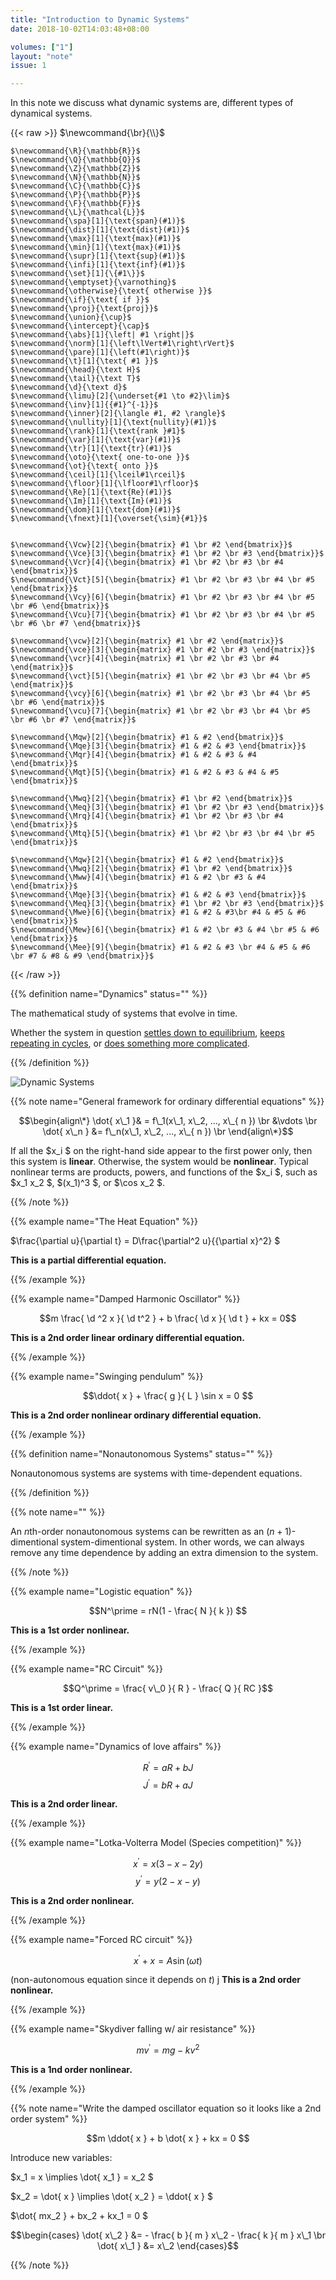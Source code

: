 ```yaml
---
title: "Introduction to Dynamic Systems"
date: 2018-10-02T14:03:48+08:00

volumes: ["1"]
layout: "note"
issue: 1

---
```


In this note we discuss what dynamic systems are, different types of dynamical systems.

<!--more-->

<div class="latex-macros">
  {{< raw >}}
    $\newcommand{\br}{\\}$

    $\newcommand{\R}{\mathbb{R}}$
    $\newcommand{\Q}{\mathbb{Q}}$
    $\newcommand{\Z}{\mathbb{Z}}$
    $\newcommand{\N}{\mathbb{N}}$
    $\newcommand{\C}{\mathbb{C}}$
    $\newcommand{\P}{\mathbb{P}}$
    $\newcommand{\F}{\mathbb{F}}$
    $\newcommand{\L}{\mathcal{L}}$
    $\newcommand{\spa}[1]{\text{span}(#1)}$
    $\newcommand{\dist}[1]{\text{dist}(#1)}$
    $\newcommand{\max}[1]{\text{max}(#1)}$
    $\newcommand{\min}[1]{\text{max}(#1)}$
    $\newcommand{\supr}[1]{\text{sup}(#1)}$
    $\newcommand{\infi}[1]{\text{inf}(#1)}$
    $\newcommand{\set}[1]{\{#1\}}$
    $\newcommand{\emptyset}{\varnothing}$
    $\newcommand{\otherwise}{\text{ otherwise }}$
    $\newcommand{\if}{\text{ if }}$
    $\newcommand{\proj}{\text{proj}}$
    $\newcommand{\union}{\cup}$
    $\newcommand{\intercept}{\cap}$
    $\newcommand{\abs}[1]{\left| #1 \right|}$
    $\newcommand{\norm}[1]{\left\lVert#1\right\rVert}$
    $\newcommand{\pare}[1]{\left(#1\right)}$
    $\newcommand{\t}[1]{\text{ #1 }}$
    $\newcommand{\head}{\text H}$
    $\newcommand{\tail}{\text T}$
    $\newcommand{\d}{\text d}$
    $\newcommand{\limu}[2]{\underset{#1 \to #2}\lim}$
    $\newcommand{\inv}[1]{{#1}^{-1}}$
    $\newcommand{\inner}[2]{\langle #1, #2 \rangle}$
    $\newcommand{\nullity}[1]{\text{nullity}(#1)}$
    $\newcommand{\rank}[1]{\text{rank }#1}$
    $\newcommand{\var}[1]{\text{var}(#1)}$
    $\newcommand{\tr}[1]{\text{tr}(#1)}$
    $\newcommand{\oto}{\text{ one-to-one }}$
    $\newcommand{\ot}{\text{ onto }}$
    $\newcommand{\ceil}[1]{\lceil#1\rceil}$
    $\newcommand{\floor}[1]{\lfloor#1\rfloor}$
    $\newcommand{\Re}[1]{\text{Re}(#1)}$
    $\newcommand{\Im}[1]{\text{Im}(#1)}$
    $\newcommand{\dom}[1]{\text{dom}(#1)}$
    $\newcommand{\fnext}[1]{\overset{\sim}{#1}}$


    $\newcommand{\Vcw}[2]{\begin{bmatrix} #1 \br #2 \end{bmatrix}}$
    $\newcommand{\Vce}[3]{\begin{bmatrix} #1 \br #2 \br #3 \end{bmatrix}}$
    $\newcommand{\Vcr}[4]{\begin{bmatrix} #1 \br #2 \br #3 \br #4 \end{bmatrix}}$
    $\newcommand{\Vct}[5]{\begin{bmatrix} #1 \br #2 \br #3 \br #4 \br #5 \end{bmatrix}}$
    $\newcommand{\Vcy}[6]{\begin{bmatrix} #1 \br #2 \br #3 \br #4 \br #5 \br #6 \end{bmatrix}}$
    $\newcommand{\Vcu}[7]{\begin{bmatrix} #1 \br #2 \br #3 \br #4 \br #5 \br #6 \br #7 \end{bmatrix}}$

    $\newcommand{\vcw}[2]{\begin{matrix} #1 \br #2 \end{matrix}}$
    $\newcommand{\vce}[3]{\begin{matrix} #1 \br #2 \br #3 \end{matrix}}$
    $\newcommand{\vcr}[4]{\begin{matrix} #1 \br #2 \br #3 \br #4 \end{matrix}}$
    $\newcommand{\vct}[5]{\begin{matrix} #1 \br #2 \br #3 \br #4 \br #5 \end{matrix}}$
    $\newcommand{\vcy}[6]{\begin{matrix} #1 \br #2 \br #3 \br #4 \br #5 \br #6 \end{matrix}}$
    $\newcommand{\vcu}[7]{\begin{matrix} #1 \br #2 \br #3 \br #4 \br #5 \br #6 \br #7 \end{matrix}}$

    $\newcommand{\Mqw}[2]{\begin{bmatrix} #1 & #2 \end{bmatrix}}$
    $\newcommand{\Mqe}[3]{\begin{bmatrix} #1 & #2 & #3 \end{bmatrix}}$
    $\newcommand{\Mqr}[4]{\begin{bmatrix} #1 & #2 & #3 & #4 \end{bmatrix}}$
    $\newcommand{\Mqt}[5]{\begin{bmatrix} #1 & #2 & #3 & #4 & #5 \end{bmatrix}}$

    $\newcommand{\Mwq}[2]{\begin{bmatrix} #1 \br #2 \end{bmatrix}}$
    $\newcommand{\Meq}[3]{\begin{bmatrix} #1 \br #2 \br #3 \end{bmatrix}}$
    $\newcommand{\Mrq}[4]{\begin{bmatrix} #1 \br #2 \br #3 \br #4 \end{bmatrix}}$
    $\newcommand{\Mtq}[5]{\begin{bmatrix} #1 \br #2 \br #3 \br #4 \br #5 \end{bmatrix}}$

    $\newcommand{\Mqw}[2]{\begin{bmatrix} #1 & #2 \end{bmatrix}}$
    $\newcommand{\Mwq}[2]{\begin{bmatrix} #1 \br #2 \end{bmatrix}}$
    $\newcommand{\Mww}[4]{\begin{bmatrix} #1 & #2 \br #3 & #4 \end{bmatrix}}$
    $\newcommand{\Mqe}[3]{\begin{bmatrix} #1 & #2 & #3 \end{bmatrix}}$
    $\newcommand{\Meq}[3]{\begin{bmatrix} #1 \br #2 \br #3 \end{bmatrix}}$
    $\newcommand{\Mwe}[6]{\begin{bmatrix} #1 & #2 & #3\br #4 & #5 & #6 \end{bmatrix}}$
    $\newcommand{\Mew}[6]{\begin{bmatrix} #1 & #2 \br #3 & #4 \br #5 & #6 \end{bmatrix}}$
    $\newcommand{\Mee}[9]{\begin{bmatrix} #1 & #2 & #3 \br #4 & #5 & #6 \br #7 & #8 & #9 \end{bmatrix}}$
  {{< /raw >}}
</div>

{{% definition name="Dynamics" status="" %}}

The mathematical study of systems that evolve in time.

Whether the system in question <u>settles down to equilibrium</u>, <u>keeps repeating in cycles</u>, or <u>does something more complicated</u>.

{{% /definition %}}

![Dynamic Systems](/images/dynamical-systems.png)

{{% note name="General framework for ordinary differential equations" %}}


$$\begin{align\*}
\dot{ x\_1 }& = f\_1(x\_1, x\_2, ..., x\_{ n }) \br
&\vdots \br
\dot{ x\_n } &= f\_n(x\_1, x\_2, ..., x\_{ n }) \br
\end{align\*}$$

If all the $x\_i $ on the right-hand side appear to the first power only, then this system is **linear**. Otherwise, the system would be **nonlinear**. Typical nonlinear terms are products, powers, and functions of the $x\_i $, such as $x\_1 x\_2 $, $(x\_1)^3 $, or $\cos x\_2 $.


{{% /note %}}

{{% example name="The Heat Equation" %}}

$\frac{\partial u}{\partial t} = D\frac{\partial^2 u}{{\partial x}^2} $

**This is a partial differential equation.**

{{% /example %}}

{{% example name="Damped Harmonic Oscillator" %}}

$$m \frac{ \d ^2 x }{ \d t^2 } + b \frac{ \d x }{ \d t } + kx = 0$$

**This is a 2nd order linear ordinary differential equation.**

{{% /example %}}

{{% example name="Swinging pendulum" %}}

$$\ddot{ x } + \frac{ g }{ L } \sin x = 0 $$

**This is a 2nd order nonlinear ordinary differential equation.**

{{% /example %}}

{{% definition name="Nonautonomous Systems" status="" %}}

Nonautonomous systems are systems with time-dependent equations.

{{% /definition %}}

{{% note name="" %}}

An $n$th-order nonautonomous systems can be rewritten as an $(n+1)$-dimentional system-dimentional system. In other words, we can always remove any time dependence by adding an extra dimension to the system.

{{% /note %}}

{{% example name="Logistic equation" %}}

$$N^\prime = rN(1 - \frac{ N }{ k }) $$

**This is a 1st order nonlinear.**

{{% /example %}}

{{% example name="RC Circuit" %}}

$$Q^\prime = \frac{ v\_0 }{ R } - \frac{ Q }{ RC }$$

**This is a 1st order linear.**

{{% /example %}}

{{% example name="Dynamics of love affairs" %}}

$$R^\prime = a R + b J$$
$$J^\prime = b R + a J$$

**This is a 2nd order linear.**

{{% /example %}}

{{% example name="Lotka-Volterra Model (Species competition)" %}}

$$x^\prime = x(3 - x - 2y) $$
$$y^\prime = y(2 - x - y) $$

**This is a 2nd order nonlinear.**

{{% /example %}}

{{% example name="Forced RC circuit" %}}

$$x^{\prime} + x = A \sin(\omega t) $$

(non-autonomous equation since it depends on $t$)
j
**This is a 2nd order nonlinear.**

{{% /example %}}

{{% example name="Skydiver falling w/ air resistance" %}}

$$mv^\prime = mg - kv^2$$

**This is a 1nd order nonlinear.**

{{% /example %}}

{{% note name="Write the damped oscillator equation so it looks like a 2nd order system" %}}

$$m \ddot{ x } + b \dot{ x } + kx = 0 $$

Introduce new variables:

$x\_1 = x \implies \dot{ x\_1 } = x\_2 $

$x\_2 = \dot{ x } \implies \dot{ x\_2 } = \ddot{ x } $

$\dot{ mx\_2 } + bx\_2 + kx\_1 = 0 $

$$\begin{cases}
\dot{ x\_2 } &= - \frac{ b }{ m } x\_2 - \frac{ k }{ m } x\_1 \br
\dot{ x\_1 } &= x\_2
\end{cases}$$

{{% /note %}}


